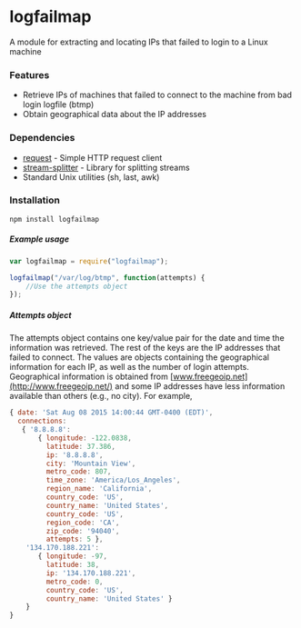 # logfailmap
A module for extracting and locating IPs that failed to login to a Linux machine


### Features
* Retrieve IPs of machines that failed to connect to the machine from bad login logfile (btmp)
* Obtain geographical data about the IP addresses

### Dependencies
* [request](http://github.com/request/request) - Simple HTTP request client
* [stream-splitter](http://github.com/samcday/node-stream-splitter) - Library for splitting streams
* Standard Unix utilities (sh, last, awk)

### Installation
`npm install logfailmap`

##### Example usage
```js
var logfailmap = require("logfailmap");

logfailmap("/var/log/btmp", function(attempts) {
    //Use the attempts object
});
```

##### Attempts object
The attempts object contains one key/value pair for the date and time the information was retrieved. The rest of the keys are the IP addresses that failed to connect. The values are objects containing the geographical information for each IP, as well as the number of login attempts. Geographical information is obtained from [www.freegeoip.net](http://www.freegeoip.net/) and some IP addresses have less information available than others (e.g., no city). For example,
```js
{ date: 'Sat Aug 08 2015 14:00:44 GMT-0400 (EDT)',
  connections: 
   { '8.8.8.8': 
       { longitude: -122.0838,
         latitude: 37.386,
         ip: '8.8.8.8',
         city: 'Mountain View',
         metro_code: 807,
         time_zone: 'America/Los_Angeles',
         region_name: 'California',
         country_code: 'US',
         country_name: 'United States',
         country_code: 'US',
         region_code: 'CA',
         zip_code: '94040',
         attempts: 5 },
    '134.170.188.221': 
       { longitude: -97,
         latitude: 38,
         ip: '134.170.188.221',
         metro_code: 0,
         country_code: 'US',
         country_name: 'United States' }
    }
}
```
